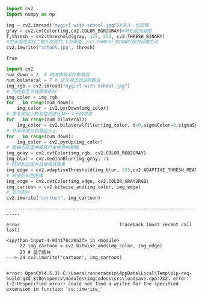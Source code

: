 ```python
import cv2
import numpy as np
```


```python
img = cv2.imread("mygirl with school.jpg")#读入一份图像
gray = cv2.cvtColor(img,cv2.COLOR_BGR2GRAY)#转化成灰度图
T,thresh = cv2.threshold(gray, 127, 255, cv2.THRESH_BINARY)
#由灰度图实现二值化的图片,T为阈值，cv2.THRESH_BINARY即为设置方法
cv2.imwrite("school.jpg", thresh)
```




    True




```python
import cv2
num_down = 2  # 缩减像素采样的数目
num_bilateral = 7 # 定义双边滤波的数目
img_rgb = cv2.imread("mygirl with school.jpg")
# 用高斯金字塔降低取样
img_color = img_rgb
for _ in range(num_down):
    img_color = cv2.pyrDown(img_color)
# 重复使用小的双边滤波代替一个大的滤波
for _ in range(num_bilateral):
    img_color = cv2.bilateralFilter(img_color, d=9,sigmaColor=9,sigmaSpace=7)
# 升采样图片到原始大小
for _ in range(num_down):
    img_color = cv2.pyrUp(img_color)
# 转换为灰度并使其产生中等的模糊
img_gray = cv2.cvtColor(img_rgb, cv2.COLOR_RGB2GRAY)
img_blur = cv2.medianBlur(img_gray, 7)
# 检测到边缘并且增强其效果
img_edge = cv2.adaptiveThreshold(img_blur, 255,cv2.ADAPTIVE_THRESH_MEAN_C,cv2.THRESH_BINARY,blockSize=9,C=2)
# 转换回彩色图像
img_edge = cv2.cvtColor(img_edge, cv2.COLOR_GRAY2RGB)
img_cartoon = cv2.bitwise_and(img_color, img_edge)
# 显示图片
cv2.imwrite("cartoon", img_cartoon)
```


    ---------------------------------------------------------------------------

    error                                     Traceback (most recent call last)

    <ipython-input-4-9d4178ca9a3f> in <module>
         22 img_cartoon = cv2.bitwise_and(img_color, img_edge)
         23 # 显示图片
    ---> 24 cv2.imwrite("cartoon", img_cartoon)
    

    error: OpenCV(4.5.3) C:\Users\runneradmin\AppData\Local\Temp\pip-req-build-q3d_8t8e\opencv\modules\imgcodecs\src\loadsave.cpp:732: error: (-2:Unspecified error) could not find a writer for the specified extension in function 'cv::imwrite_'
    



```python

```

